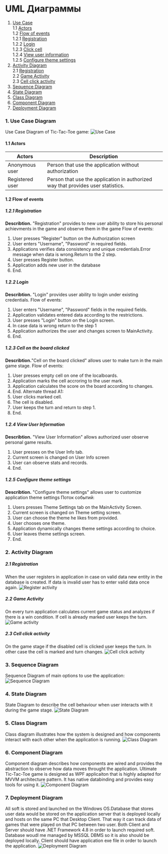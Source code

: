 # UML Диаграммы
1. [Use Case](#1)<br>
1.1 [Actors](#1.1)<br>
1.2 [Flow of events](#1.2)<br>
1.2.1 [Registration](#1.2.1)<br>
1.2.2 [Login](#1.2.2)<br>
1.2.3 [Click cell](#1.2.3)<br>
1.2.4 [View user information](#1.2.4)<br>
1.2.5 [Configure theme settings](#1.2.5)<br>
2. [Activity Diagram](#2)<br>
2.1 [Registration](#2.1)<br>
2.2 [Game Activity](#2.2)<br>
2.3 [Cell click activity](#2.3)<br>
3. [Sequence Diagram](#3)
4. [State Diagram](#4)
5. [Class Diagram](#5)
6. [Component Diagram](#6)
7. [Deployment Diagram](#7)



### 1. Use Case Diagram<a name="1"></a>
Use Case Diagram of Tic-Tac-Toe game:
![Use Case](https://github.com/VladislavTikh/TicTacToe/blob/master/Diagrams/UseCase/UseCase.jpg)
#### 1.1 Actors<a name="1.1"></a>
Actors | Description
--- | ---
Anonymous user|Person that use the application without authorization
Registered user|Person that use the application in authorized way that provides user statistics.

#### 1.2 Flow of events<a name="1.2"></a>
##### 1.2.1 Registration<a name="1.2.1"></a>
**Describtion.** "Registration" provides to new user ability to store his personal achievments in the game and observe them in the game 
Flow of events:
1. User presses "Register" button on the Authorization screen
2. User enters "Username", "Password" in required fields.
4. Applications verifies data consistency and unique credentials.Error message when data is wrong.Return to the 2 step.
5. User presses Register button.
6. Application adds new user in the database
7. End.
##### 1.2.2 Login<a name="1.2.2"></a>
**Describtion.** "Login" provides user ability to login under existing credentials.
Flow of events:
1. User enters "Username", "Password" fields in the required fields.
2. Application validates entered data according to the restrictions.
3. User presses "Login" button on the Login screen.
4. In case data is wrong return to the step 1
5. Application authorizes the user and changes screen to MainActivity.
6. End.
##### 1.2.3 Cell on the board clicked<a name="1.2.3"></a>
**Describtion.**"Cell on the board clicked" allows user to make turn in the main game stage.
Flow of events:
1. User presses empty cell on one of the localboards.
2. Application marks the cell accroring to the user mark.
3. Application calculates the score on the board according to changes.
4. End.
Alternate thread А1:
1. User clicks marked cell.
2. The cell is disabled.
3. User keeps the turn and return to step 1.
4. End.
##### 1.2.4 View User Information<a name="1.2.4"></a>
**Describtion.** "View User Information" allows authorized user observe personal game results.
1. User presses on the User Info tab.
2. Current screen is changed on User Info screen
3. User can observe stats and records.
4. End.
##### 1.2.5 Configure theme settings<a name="1.2.5"></a> 
**Describtion.** "Configure theme settings" allows user to customize application theme settings
Поток событий:
1. Users presses Theme Settings tab on the MainActivity Screen.
2. Current screen is changed on Theme setting screen.
3. User can choose the theme he likes from provided.
4. User chooses one theme.
5. Application dynamically changes theme settings according to choice. 
6. User leaves theme settings screen.
8. End.
### 2. Activity Diagram<a name="2"></a>
##### 2.1 Registration<a name="2.1"></a> 
When the user registers in application in case on valid data new entity in the database is created. If data is invalid user has to enter
valid data once again.
![Register activity](https://github.com/VladislavTikh/TicTacToe/blob/master/Diagrams/Activity/RegistrationActivity.jpg)
##### 2.2 Game Activity<a name="2.2"></a> 
On every turn application calculates current game status and analyzes if there is a win condition. If cell is already marked user keeps the turn.
![Game activity](https://github.com/VladislavTikh/TicTacToe/blob/master/Diagrams/Activity/GameActivity.jpg)
##### 2.3 Cell click activity <a name="2.3"></a> 
On the game stage if the disabled cell is clicked user keeps the turn. In other case the cell is marked and turn changes.
![Cell click activity](https://github.com/VladislavTikh/TicTacToe/blob/master/Diagrams/Activity/CellActivity.jpg) 
### 3. Sequence Diagram<a name="3"></a>
Sequence Diagram of main options to use the application:
![Sequence Diagram](https://github.com/VladislavTikh/TicTacToe/blob/master/Diagrams/Sequence/SequenceDiagram.jpg)
### 4. State Diagram<a name="4"></a>
State Diagram to describe the cell behaviour when user interacts with it during the game stage.
![State Diagram](https://github.com/VladislavTikh/TicTacToe/blob/master/Diagrams/State/StateDiagram.jpg)
### 5. Class Diagram<a name="5"></a>
Class diagram illustrates how the system is designed and how components interact with each other when the application is running.
![Class Diagram](https://github.com/VladislavTikh/TicTacToe/blob/master/Diagrams/Class/Tic-Tac-Toe.jpg)
### 6. Component Diagram<a name="6"></a>
Component diagram describes how components are wired and provides the abstraction to observe how data moves throught the application. 
Ultimate Tic-Tac-Toe game is designed as WPF applicaiton that is highly adapted for MVVM architecture pattern. It has native databinding and provides easy tools for using it.
![Component Diagram](https://github.com/VladislavTikh/TicTacToe/blob/master/Diagrams/Component/Component.jpg)
### 7. Deployment Diagram<a name="7"></a>
All soft is stored and launched on the Windows OS.Database that stores user data would be stored on the application server that is deployed locally and hosts on the same PC that Desktop Client. That way it can track data of games that were played on that PC between two user. Both Client and Server should have .NET Framework 4.8 in order to launch required soft. Database woudl me managed by MSSQL DBMS so it is also should be deployed locally. Client should have application exe file in order to launch the application.
![Deployment Diagram](https://github.com/VladislavTikh/TicTacToe/blob/master/Diagrams/Deployment/Deployment.jpg)




